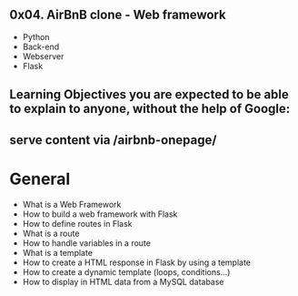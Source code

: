 ## 0x04. AirBnB clone - Web framework

* Python
* Back-end
* Webserver
* Flask

## Learning Objectives you are expected to be able to explain to anyone, without the help of Google:

## serve content via /airbnb-onepage/

# General
* What is a Web Framework
* How to build a web framework with Flask
* How to define routes in Flask
* What is a route
* How to handle variables in a route
* What is a template
* How to create a HTML response in Flask by using a template
* How to create a dynamic template (loops, conditions…)
* How to display in HTML data from a MySQL database

